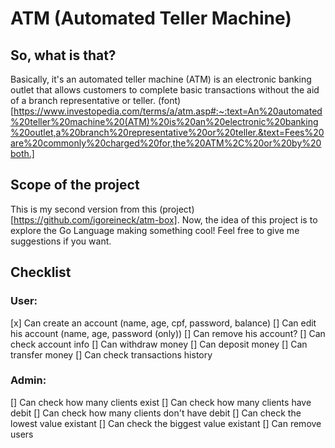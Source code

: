 # ATM (Automated Teller Machine)

## So, what is that?
Basically, it's an automated teller machine (ATM) is an electronic banking outlet that allows customers to complete basic transactions without the aid of a branch representative or teller. (font)[https://www.investopedia.com/terms/a/atm.asp#:~:text=An%20automated%20teller%20machine%20(ATM)%20is%20an%20electronic%20banking%20outlet,a%20branch%20representative%20or%20teller.&text=Fees%20are%20commonly%20charged%20for,the%20ATM%2C%20or%20by%20both.]

## Scope of the project
This is my second version from this (project)[https://github.com/igoreineck/atm-box]. Now, the idea of this project is to explore the Go Language making something cool! Feel free to give me suggestions if you want.

## Checklist

### User:
  [x] Can create an account (name, age, cpf, password, balance)
  [] Can edit his account (name, age, password (only))
  [] Can remove his account?
  [] Can check account info
  [] Can withdraw money
  [] Can deposit money
  [] Can transfer money
  [] Can check transactions history

### Admin:
  [] Can check how many clients exist
  [] Can check how many clients have debit
  [] Can check how many clients don't have debit
  [] Can check the lowest value existant
  [] Can check the biggest value existant
  [] Can remove users